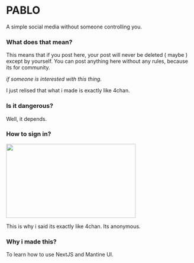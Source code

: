 # PABLO
A simple social media without someone controlling you.

### What does that mean?
This means that if you post here, your post will never be deleted ( maybe ) except by yourself. You can post anything here without any rules, because its for community.

*if someone is interested with this thing.*

I just relised that what i made is exactly like 4chan.

### Is it dangerous?
Well, it depends.

### How to sign in?
<img src="https://en.meming.world/images/en/0/03/Good_Question.jpg" width="350" height="200">

This is why i said its exactly like 4chan. Its anonymous.

### Why i made this?
To learn how to use NextJS and Mantine UI.

